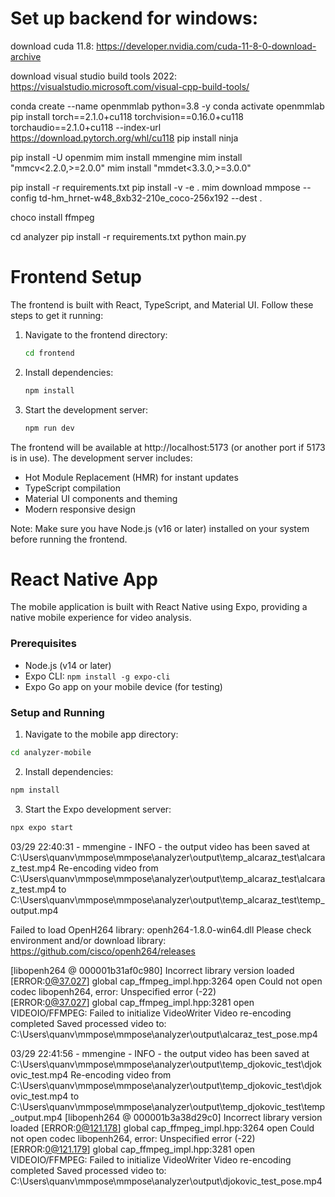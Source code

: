 # Set up backend for windows:

download cuda 11.8: https://developer.nvidia.com/cuda-11-8-0-download-archive

download visual studio build tools 2022: https://visualstudio.microsoft.com/visual-cpp-build-tools/

conda create --name openmmlab python=3.8 -y
conda activate openmmlab
pip install torch==2.1.0+cu118 torchvision==0.16.0+cu118 torchaudio==2.1.0+cu118 --index-url https://download.pytorch.org/whl/cu118
pip install ninja

pip install -U openmim
mim install mmengine
mim install "mmcv<2.2.0,>=2.0.0"
mim install "mmdet<3.3.0,>=3.0.0"

pip install -r requirements.txt
pip install -v -e .
mim download mmpose --config td-hm_hrnet-w48_8xb32-210e_coco-256x192  --dest .

choco install ffmpeg

cd analyzer
pip install -r requirements.txt
python main.py

# Frontend Setup

The frontend is built with React, TypeScript, and Material UI. Follow these steps to get it running:

1. Navigate to the frontend directory:
   ```bash
   cd frontend
   ```

2. Install dependencies:
   ```bash
   npm install
   ```

3. Start the development server:
   ```bash
   npm run dev
   ```

The frontend will be available at http://localhost:5173 (or another port if 5173 is in use). The development server includes:
- Hot Module Replacement (HMR) for instant updates
- TypeScript compilation
- Material UI components and theming
- Modern responsive design

Note: Make sure you have Node.js (v16 or later) installed on your system before running the frontend.

# React Native App
The mobile application is built with React Native using Expo, providing a native mobile experience for video analysis.

### Prerequisites

- Node.js (v14 or later)
- Expo CLI: `npm install -g expo-cli`
- Expo Go app on your mobile device (for testing)

### Setup and Running

1. Navigate to the mobile app directory:
```bash
cd analyzer-mobile
```

2. Install dependencies:
```bash
npm install
```

3. Start the Expo development server:
```bash
npx expo start
```

03/29 22:40:31 - mmengine - INFO - the output video has been saved at C:\Users\quanv\mmpose\mmpose\analyzer\output\temp_alcaraz_test\alcaraz_test.mp4
Re-encoding video from C:\Users\quanv\mmpose\mmpose\analyzer\output\temp_alcaraz_test\alcaraz_test.mp4 to C:\Users\quanv\mmpose\mmpose\analyzer\output\temp_alcaraz_test\temp_output.mp4

Failed to load OpenH264 library: openh264-1.8.0-win64.dll
        Please check environment and/or download library: https://github.com/cisco/openh264/releases

[libopenh264 @ 000001b31af0c980] Incorrect library version loaded
[ERROR:0@37.027] global cap_ffmpeg_impl.hpp:3264 open Could not open codec libopenh264, error: Unspecified error (-22)      
[ERROR:0@37.027] global cap_ffmpeg_impl.hpp:3281 open VIDEOIO/FFMPEG: Failed to initialize VideoWriter
Video re-encoding completed
Saved processed video to: C:\Users\quanv\mmpose\mmpose\analyzer\output\alcaraz_test_pose.mp4

03/29 22:41:56 - mmengine - INFO - the output video has been saved at C:\Users\quanv\mmpose\mmpose\analyzer\output\temp_djokovic_test\djokovic_test.mp4
Re-encoding video from C:\Users\quanv\mmpose\mmpose\analyzer\output\temp_djokovic_test\djokovic_test.mp4 to C:\Users\quanv\mmpose\mmpose\analyzer\output\temp_djokovic_test\temp_output.mp4
[libopenh264 @ 000001b3a38d29c0] Incorrect library version loaded
[ERROR:0@121.178] global cap_ffmpeg_impl.hpp:3264 open Could not open codec libopenh264, error: Unspecified error (-22)     
[ERROR:0@121.179] global cap_ffmpeg_impl.hpp:3281 open VIDEOIO/FFMPEG: Failed to initialize VideoWriter
Video re-encoding completed
Saved processed video to: C:\Users\quanv\mmpose\mmpose\analyzer\output\djokovic_test_pose.mp4